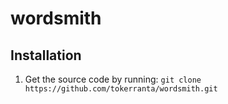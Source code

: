 # wordsmith
## Installation
1. Get the source code by running:
`git clone https://github.com/tokerranta/wordsmith.git`
